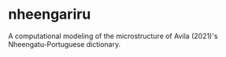 # nheengariru
A computational modeling of the microstructure of Avila (2021)'s Nheengatu-Portuguese dictionary. 
